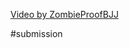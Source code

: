 [Video by ZombieProofBJJ](https://www.youtube.com/watch?v=MgGEV02g8Is&ab_channel=ZombieProofBJJ)



#submission 